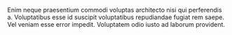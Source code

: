 Enim neque praesentium commodi voluptas architecto nisi qui perferendis a. Voluptatibus esse id suscipit voluptatibus repudiandae fugiat rem saepe. Vel veniam esse error impedit. Voluptatem odio iusto ad laborum provident.